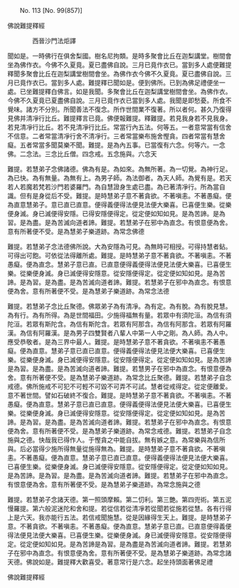 ﻿　　No. 113 [No. 99(857)]

佛說難提釋經

　　　　西晉沙門法炬譯


聞如是。一時佛行在俱舍梨國。樹名尼拘類。是時多聚會比丘在迦梨講堂。樹間會坐為佛作衣。今佛不久夏竟。夏已盡佛自說。三月已竟作衣已。當到多人處便難提釋聞多聚會比丘在迦梨講堂樹間會坐。為佛作衣今佛不久夏竟。夏已盡佛自說。三月已竟作衣已。當到多人處。難提釋已聞如是。便到佛所。已到為佛足禮便坐一處。已坐難提釋白佛言。如是我聞。多聚會比丘在迦梨講堂樹間會坐。為佛作衣。今佛不久夏竟已夏盡佛自說。三月已竟作衣已當到多人處。我聞是即愁憂。所食不覺味。諸方不分別。所聞善法不復念。所作世間業不復著。所以者何。甚久乃復得見佛并清凈行比丘。難提釋言已竟。佛便報難提。釋難提。若見我身若不見我身。若見清凈行比丘。若不見清凈行比丘。常當行內五法。何等五。一者意常當有信舍不信意。二者常當清凈行舍不清凈行。三者常當樂布施舍慳貪。四者常當有慧舍癡。五者常當多聞莫樂不聞。難提。是為內五事。已當復有六念。何等六。一念佛。二念法。三念比丘僧。四念戒。五念施與。六念天

難提。若慧弟子念佛諸德。佛為有是。為如來。為無所著。為一切覺。為神行足。為已快。為有無量。為無有上。為男子師。為法御者。為天人師。為覺有是。若天若人若魔若梵若沙門若婆羅門。為自慧證身生處已盡。為已著清凈行。所為當自識。但有是身從后不受。難提。是時慧弟子意不著貪欲。不著嗔恚。不著愚癡。便為直意慧弟子。意已直已直意。便得義便得法便見法便大樂喜。已喜便生樂。從樂便身滅。身已滅便得安隱。已得安隱便得定。從定便如知如見。是為苦諦。是為習。是為盡。是為苦滅向道者諦。難提。若慧弟子在邪中為直念。有恨意便為舍。意有所著便不受。是為慧弟子樂道跡。為常念佛德

難提。若慧弟子念法德佛所說。大為安隱為可見。為無時可相授。可得持慧者鉆。可得出可飽。可依從法得離所處。難提。是時慧弟子意不著貪欲。不著嗔恚。不著愚癡。便為直念。慧弟子意已直。已直意便得義便得法便見法便大樂喜。已喜便生樂。從樂便身滅。身已滅便得安隱意。從安隱便得定。從定便如知如見。是為苦諦。是為習。是為盡。是為苦滅向道者諦。難提。若慧弟子在邪中為直念。有恨意便為舍。意有所著便不受。是為慧弟子樂道跡。為常念法德

難提。若慧弟子念比丘聚德。佛眾弟子為有清凈。為有定。為有脫。為有脫見慧。為有行。為有所得。為是世間福田。少施得福無有量。若眾中有須陀洹。為信有須陀洹。若眾有斯陀含。為信有斯陀含。若眾有阿那含。為信有阿那含。若眾有阿羅漢。為信有阿羅漢。是為男子四雙賢者八輩人中第一人中之剛。為人師。為人中。應受恭敬者。是為三界中最人。難提。是時慧弟子意不著貪欲。不著嗔恚不著愚癡。便為直意。慧弟子意已直已直意。便得義便得法便見法便大樂喜。已喜便生樂。從樂便身滅。身已滅便得安隱意。從安隱便得定。從定便如知如見。是為苦諦是為習。是為盡。是為苦滅向道者諦。難提。若慧男子在邪中為直念。有恨意便為舍。意有所著便不受。是為慧弟子樂道跡。為常念比丘聚德。難提。若慧弟子自念戒德。佛所施戒不可犯不可輕不可毀不可弄不可試。慧者從戒得定。從定便離愛。意不著世間。譬如石破終不復合。難提。是時慧弟子意不著貪欲。不著嗔恚。不著愚癡。便為直意。慧弟子意已直已直意。便得義便得法便見法便大樂喜。已喜便生樂。從樂便身滅。身已滅便得安隱意。從安隱便得定。從定便如知如見。是為苦諦。是為習。是為盡。是為苦滅向道者諦。難提。若慧弟子在邪中為直念。有恨意便為舍。意有所著便不受。是為慧弟子樂道跡。為常念戒德。難提。若慧弟子自念施與之德。快哉我已得作人。于慳貪之中能自拔。無有嫉之意。為常樂與為信所與。后必當得少施所得無量從施得無為。難提。是時慧弟子意不著貪欲。不著嗔恚。不著愚癡。便為直意。慧弟子意已直已直意。便得義便得法便見法便大樂喜。已喜便生樂。從樂便身滅。身已滅便得安隱意。從安隱便得定。從定便如知如見。是為苦諦。是為習。是為盡。是為苦滅向道者諦。難提。若慧弟子在邪中為直念。有恨意便為舍。意有所著便不受。是為慧弟子樂道跡。為常念施與之德

難提。若慧弟子念諸天德。第一照頭摩賴。第二忉利。第三艷。第四兜術。第五泥慢羅提。第六般泥迷陀和舍和提。若從信若從清凈若從聞若從施若從慧。各有行得上是六天。我亦能行五法。若信戒聞施慧。從是因緣得生天上。難提。是時慧弟子意。不著貪欲。不著嗔恚。不著愚癡。便為直意。慧弟子意已直。已直意便得義便得法便見法便大樂喜。已喜便生樂。從樂便身滅。身已滅便得安隱意。從安隱便得定。從定便如知如見。是為苦諦是為習。是為盡是為苦滅向道者諦。難提。若慧弟子在邪中為直念。有恨意便為舍。意有所著便不受。是為慧弟子樂道跡。為常念諸天德。佛說如是。難提釋大歡喜受。著意常行是六念。起坐持頭面著佛足禮

佛說難提釋經
